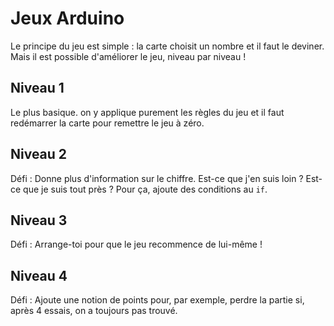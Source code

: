 # Jeux Arduino

Le principe du jeu est simple : la carte choisit un nombre et il faut le deviner. Mais il est possible d'améliorer le jeu, niveau par niveau !

## Niveau 1

Le plus basique. on y applique purement les règles du jeu et il faut redémarrer la carte pour remettre le jeu à zéro.

## Niveau 2

Défi : Donne plus d'information sur le chiffre. Est-ce que j'en suis loin ? Est-ce que je suis tout près ? Pour ça, ajoute des conditions au `if`.

## Niveau 3

Défi : Arrange-toi pour que le jeu recommence de lui-même !

## Niveau 4

Défi : Ajoute une notion de points pour, par exemple, perdre la partie si, après 4 essais, on a toujours pas trouvé.